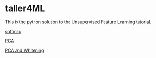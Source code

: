 taller4ML
=========

This is the python solution to the Unsupervised Feature Learning tutorial.

[softmax](http://nbviewer.ipython.org/github/inulinux12/taller4ML/blob/master/softmax.ipynb)

[PCA](http://nbviewer.ipython.org/github/inulinux12/taller4ML/blob/master/PCA%20-%20notebook.ipynb)

[PCA and Whitening](http://nbviewer.ipython.org/github/inulinux12/taller4ML/blob/master/PCA%20and%20Whitening.ipynb)

